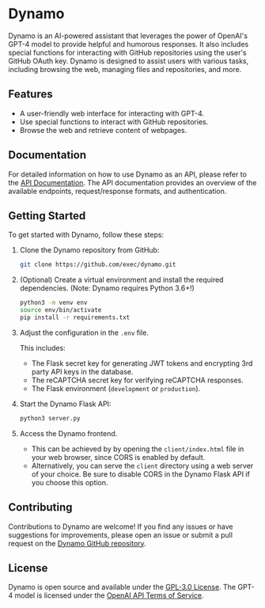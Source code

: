 # Dynamo

Dynamo is an AI-powered assistant that leverages the power of OpenAI's GPT-4 model to provide helpful and humorous responses. It also includes special functions for interacting with GitHub repositories using the user's GitHub OAuth key. Dynamo is designed to assist users with various tasks, including browsing the web, managing files and repositories, and more.

## Features

- A user-friendly web interface for interacting with GPT-4.
- Use special functions to interact with GitHub repositories.
- Browse the web and retrieve content of webpages.

## Documentation

For detailed information on how to use Dynamo as an API, please refer to the [API Documentation](documentation/API.md). The API documentation provides an overview of the available endpoints, request/response formats, and authentication.

## Getting Started

To get started with Dynamo, follow these steps:

1. Clone the Dynamo repository from GitHub:

   ```bash
   git clone https://github.com/exec/dynamo.git
   ```

2. (Optional) Create a virtual environment and install the required dependencies. (Note: Dynamo requires Python 3.6+!)

   ```bash
   python3 -m venv env
   source env/bin/activate
   pip install -r requirements.txt
   ```

3. Adjust the configuration in the `.env` file.

    This includes:
    - The Flask secret key for generating JWT tokens and encrypting 3rd party API keys in the database.
    - The reCAPTCHA secret key for verifying reCAPTCHA responses.
    - The Flask environment (`development` or `production`).

4. Start the Dynamo Flask API:

   ```bash
   python3 server.py
   ```

5. Access the Dynamo frontend.
    - This can be achieved by by opening the `client/index.html` file in your web browser, since CORS is enabled by default.
    - Alternatively, you can serve the `client` directory using a web server of your choice. Be sure to disable CORS in the Dynamo Flask API if you choose this option.

## Contributing

Contributions to Dynamo are welcome! If you find any issues or have suggestions for improvements, please open an issue or submit a pull request on the [Dynamo GitHub repository](https://github.com/exec/dynamo).

## License

Dynamo is open source and available under the [GPL-3.0 License](LICENSE). The GPT-4 model is licensed under the [OpenAI API Terms of Service](https://platform.openai.com/terms).